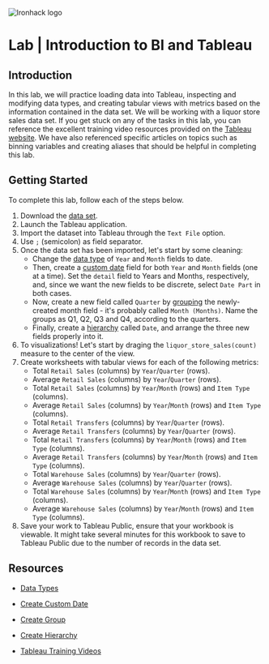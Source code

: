 ![Ironhack logo](https://i.imgur.com/1QgrNNw.png)

# Lab | Introduction to BI and Tableau

## Introduction

In this lab, we will practice loading data into Tableau, inspecting and modifying data types, and creating tabular views with metrics based on the information contained in the data set. We will be working with a liquor store sales data set.
If you get stuck on any of the tasks in this lab, you can reference the excellent training video resources provided on the [Tableau website](https://www.tableau.com/learn/training). We have also referenced specific articles on topics such as binning variables and creating aliases that should be helpful in completing this lab.

## Getting Started

To complete this lab, follow each of the steps below.

1. Download the [data set](https://minhaskamal.github.io/DownGit/#/home?url=https://github.com/ta-data-sao/55_DAPT/tree/master/Labs/M02-L01-introduction_to_bi_and_tableau).
2. Launch the Tableau application.
3. Import the dataset into Tableau through the `Text File` option.
4. Use `;` (semicolon) as field separator.
5. Once the data set has been imported, let's start by some cleaning:
    - Change the [data type](https://help.tableau.com/current/pro/desktop/en-us/datafields_typesandroles_datatypes.htm) of `Year` and `Month` fields to date.
    - Then, create a [custom date](https://help.tableau.com/current/pro/desktop/en-us/dates_custom.htm) field for both `Year` and `Month` fields (one at a time). Set the `detail` field to Years and Months, respectively, and, since we want the new fields to be discrete, select `Date Part` in both cases.
    - Now, create a new field called `Quarter` by [grouping](https://help.tableau.com/current/pro/desktop/en-us/sortgroup_groups_creating.htm) the newly-created month field - it's probably called `Month (Months)`. Name the groups as Q1, Q2, Q3 and Q4, according to the quarters.
    - Finally, create a [hierarchy](https://help.tableau.com/current/pro/desktop/en-us/qs_hierarchies.htm) called `Date`, and arrange the three new fields properly into it.
6. To visualizations! Let's start by draging the `liquor_store_sales(count)` measure to the center of the view.
7. Create worksheets with tabular views for each of the following metrics:
    - Total `Retail Sales` (columns) by `Year`/`Quarter` (rows).
    - Average `Retail Sales` (columns) by `Year`/`Quarter` (rows).
    - Total `Retail Sales` (columns) by `Year`/`Month` (rows) and `Item Type` (columns).
    - Average `Retail Sales` (columns) by `Year`/`Month` (rows) and `Item Type` (columns).
    - Total `Retail Transfers` (columns) by `Year`/`Quarter` (rows).
    - Average `Retail Transfers` (columns) by `Year`/`Quarter` (rows).
    - Total `Retail Transfers` (columns) by `Year`/`Month` (rows) and `Item Type` (columns).
    - Average `Retail Transfers` (columns) by `Year`/`Month` (rows) and `Item Type` (columns).
    - Total `Warehouse Sales` (columns) by `Year`/`Quarter` (rows).
    - Average `Warehouse Sales` (columns) by `Year`/`Quarter` (rows).
    - Total `Warehouse Sales` (columns) by `Year`/`Month` (rows) and `Item Type` (columns).
    - Average `Warehouse Sales` (columns) by `Year`/`Month` (rows) and `Item Type` (columns).
8. Save your work to Tableau Public, ensure that your workbook is viewable. It might take several minutes for this workbook to save to Tableau Public due to the number of records in the data set.

## Resources

- [Data Types](https://help.tableau.com/current/pro/desktop/en-us/datafields_typesandroles_datatypes.htm)

- [Create Custom Date](https://help.tableau.com/current/pro/desktop/en-us/dates_custom.htm)

- [Create Group](https://help.tableau.com/current/pro/desktop/en-us/sortgroup_groups_creating.htm)

- [Create Hierarchy](https://help.tableau.com/current/pro/desktop/en-us/qs_hierarchies.htm)

- [Tableau Training Videos](https://www.tableau.com/learn/training)
